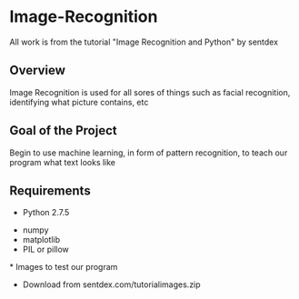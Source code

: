 # Image-Recognition
All work is from the tutorial "Image Recognition and Python" by sentdex
## Overview
Image Recognition is used for all sores of things such as facial recognition, identifying what picture contains, etc 

## Goal of the Project
Begin to use machine learning, in form of pattern recognition, to teach our program what text looks like


## Requirements
* Python 2.7.5
<ul>
<li> numpy </li>
<li> matplotlib </li>
<li> PIL or pillow </li>
</ul>
* Images to test our program 
<ul>
<li> Download from sentdex.com/tutorialimages.zip </li>
</ul>
